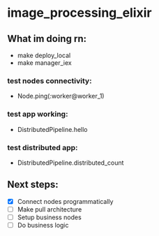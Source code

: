# image_processing_elixir

## What im doing rn:

- make deploy_local
- make manager_iex

### test nodes connectivity:

- Node.ping(:worker@worker_1)

### test app working:

- DistributedPipeline.hello

### test distributed app:

- DistributedPipeline.distributed_count

## Next steps:

- [x] Connect nodes programmatically
- [ ] Make pull architecture
- [ ] Setup business nodes
- [ ] Do business logic
